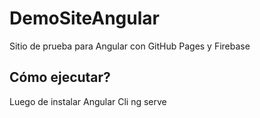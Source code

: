 # DemoSiteAngular
Sitio de prueba para Angular con GitHub Pages y Firebase


## Cómo ejecutar?
Luego de instalar Angular Cli
ng serve